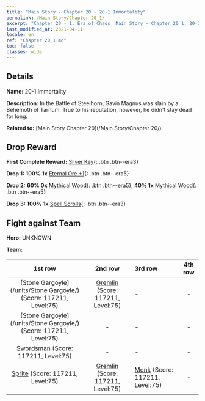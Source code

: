 ```yaml
---
title: "Main Story - Chapter 20 - 20-1 Immortality"
permalink: /Main Story/Chapter 20_1/
excerpt: "Chapter 20 - 1. Era of Chaos  Main Story - Chapter 20_1. 20-1 Immortality"
last_modified_at: 2021-04-11
locale: en
ref: "Chapter 20_1.md"
toc: false
classes: wide
---
```


## Details

 **Name:** 20-1 Immortality

 **Description:** In the Battle of Steelhorn, Gavin Magnus was slain by a Behemoth of Tarnum. True to his reputation, however, he didn't stay dead for long.

 **Related to:** [Main Story Chapter 20](/Main Story/Chapter 20/)

## Drop Reward

 **First Complete Reward:** [Silver Key](/Items/con_693/){: .btn .btn--era3}

 **Drop 1:** **100% 1x** [Eternal Ore +1](/Items/mat_68/){: .btn .btn--era5}

 **Drop 2:** **60% 0x** [Mythical Wood](/Items/mat_62/){: .btn .btn--era5}, **40% 1x** [Mythical Wood](/Items/mat_62/){: .btn .btn--era5}

 **Drop 3:** **100% 1x** [Spell Scrolls](/Items/con_694/){: .btn .btn--era3}


## Fight against Team
 **Hero:** UNKNOWN

 **Team:**


  | 1st row | 2nd row | 3rd row | 4th row |
  |:----:|:----:|:----|:----:|
  | [Stone Gargoyle](/units/Stone Gargoyle/) (Score: 117211, Level:75)  | [Gremlin](/units/Gremlin/) (Score: 117211, Level:75)  | - | - |
  | [Stone Gargoyle](/units/Stone Gargoyle/) (Score: 117211, Level:75)  | - | - | - |
  | [Swordsman](/units/Swordsman/) (Score: 117211, Level:75)  | - | - | - |
  | [Sprite](/units/Sprite/) (Score: 117211, Level:75)  | [Gremlin](/units/Gremlin/) (Score: 117211, Level:75)  | [Monk](/units/Monk/) (Score: 117211, Level:75)  | - |


